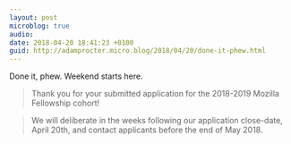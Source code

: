 ```yaml
---
layout: post
microblog: true
audio: 
date: 2018-04-20 18:41:23 +0100
guid: http://adamprocter.micro.blog/2018/04/20/done-it-phew.html
---
```

Done it, phew. Weekend starts here.
> Thank you for your submitted application for the 2018-2019 Mozilla Fellowship cohort! 

> We will deliberate in the weeks following our application close-date, April 20th, and contact applicants before the end of May 2018.
